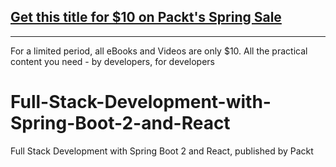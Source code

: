 ## [Get this title for $10 on Packt's Spring Sale](https://www.packt.com/B17818?utm_source=github&utm_medium=packt-github-repo&utm_campaign=spring_10_dollar_2022)
-----
For a limited period, all eBooks and Videos are only $10. All the practical content you need \- by developers, for developers

# Full-Stack-Development-with-Spring-Boot-2-and-React
Full Stack Development with Spring Boot 2 and React, published by Packt
